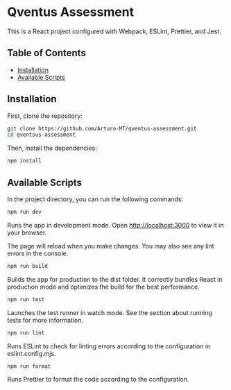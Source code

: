 # Qventus Assessment

This is a React project configured with Webpack, ESLint, Prettier, and Jest.

## Table of Contents

- [Installation](#installation)
- [Available Scripts](#available-scripts)

## Installation

First, clone the repository:

```bash
git clone https://github.com/Arturo-MT/qventus-assessment.git
cd qventsus-assessment
```

Then, install the dependencies:

```bash
npm install
```

## Available Scripts

In the project directory, you can run the following commands:

```bash
npm run dev
```

Runs the app in development mode.
Open <http://localhost:3000> to view it in your browser.

The page will reload when you make changes.
You may also see any lint errors in the console.

```bash
npm run build
```

Builds the app for production to the dist folder.
It correctly bundles React in production mode and optimizes the build for the best performance.

```bash
npm run test
```

Launches the test runner in watch mode.
See the section about running tests for more information.

```bash
npm run lint
```

Runs ESLint to check for linting errors according to the configuration in eslint.config.mjs.

```bash
npm run format
```

Runs Prettier to format the code according to the configuration.
